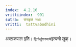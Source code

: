 ```yaml
---
index:  4.2.16
vrittiindex:  991
sutra:  संस्कृतं भक्षाः
vritti:  tattvabodhini 
---
```


अष्टाकपाल इति। `द्विगोर्लुगनपत्ये`इत्यणो लुक्।

